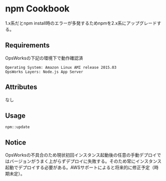 npm Cookbook
================
1.x系だとnpm install時のエラーが多発するためnpmを2.x系にアップグレードする。

Requirements
------------

OpsWorksの下記の環境下で動作確認済

```
Operating System: Amazon Linux AMI release 2015.03
OpsWorks Layers: Node.js App Server
```

Attributes
----------

なし

Usage
-----

```
npm::update
```

Notice
-----

OpsWorksの不具合のため現状初回インスタンス起動後の任意の手動デプロイではバージョンがうまく上がらずデプロイに失敗する。そのため常にインスタンス起動でデプロイする必要がある。AWSサポートによると将来的に修正予定（時期未定）。

